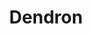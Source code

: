 ---
git: https://github.com/dendronhq/dendron
logohandle: dendronso
sort: dendron
title: Dendron
twitter: https://x.com/dendronhq
website: https://www.dendron.so/
---